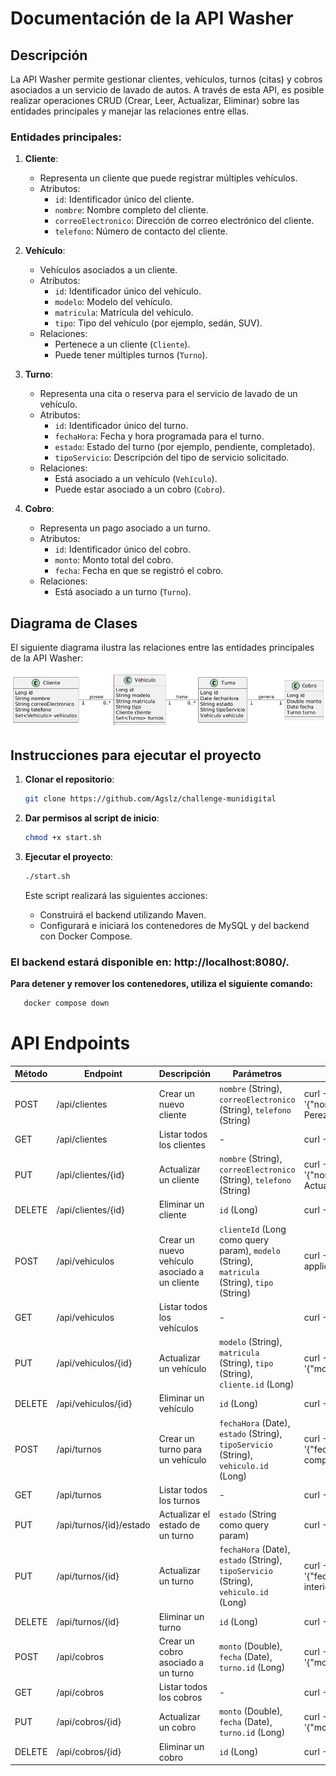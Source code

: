 
# Documentación de la API Washer

## Descripción
La API Washer permite gestionar clientes, vehículos, turnos (citas) y cobros asociados a un servicio de lavado de autos. A través de esta API, es posible realizar operaciones CRUD (Crear, Leer, Actualizar, Eliminar) sobre las entidades principales y manejar las relaciones entre ellas.

### Entidades principales:
1. **Cliente**:
    - Representa un cliente que puede registrar múltiples vehículos.
    - Atributos:
        - `id`: Identificador único del cliente.
        - `nombre`: Nombre completo del cliente.
        - `correoElectronico`: Dirección de correo electrónico del cliente.
        - `telefono`: Número de contacto del cliente.

2. **Vehículo**:
    - Vehículos asociados a un cliente.
    - Atributos:
        - `id`: Identificador único del vehículo.
        - `modelo`: Modelo del vehículo.
        - `matricula`: Matrícula del vehículo.
        - `tipo`: Tipo del vehículo (por ejemplo, sedán, SUV).
    - Relaciones:
        - Pertenece a un cliente (`Cliente`).
        - Puede tener múltiples turnos (`Turno`).

3. **Turno**:
    - Representa una cita o reserva para el servicio de lavado de un vehículo.
    - Atributos:
        - `id`: Identificador único del turno.
        - `fechaHora`: Fecha y hora programada para el turno.
        - `estado`: Estado del turno (por ejemplo, pendiente, completado).
        - `tipoServicio`: Descripción del tipo de servicio solicitado.
    - Relaciones:
        - Está asociado a un vehículo (`Vehículo`).
        - Puede estar asociado a un cobro (`Cobro`).

4. **Cobro**:
    - Representa un pago asociado a un turno.
    - Atributos:
        - `id`: Identificador único del cobro.
        - `monto`: Monto total del cobro.
        - `fecha`: Fecha en que se registró el cobro.
    - Relaciones:
        - Está asociado a un turno (`Turno`).

## Diagrama de Clases
El siguiente diagrama ilustra las relaciones entre las entidades principales de la API Washer:

![Diagrama de Clases](/images/UMLWasher.png)

## Instrucciones para ejecutar el proyecto

1. **Clonar el repositorio**:
    ```bash
    git clone https://github.com/Agslz/challenge-munidigital
    ```

2. **Dar permisos al script de inicio**:
    ```bash
    chmod +x start.sh
    ```

3. **Ejecutar el proyecto**:
    ```bash
    ./start.sh
    ```

   Este script realizará las siguientes acciones:
   - Construirá el backend utilizando Maven.
   - Configurará e iniciará los contenedores de MySQL y del backend con Docker Compose.


### El backend estará disponible en: http://localhost:8080/.

**Para detener y remover los contenedores, utiliza el siguiente comando:**
    
```bash
   docker compose down
```

# API Endpoints

| Método   | Endpoint                | Descripción                                   | Parámetros                                                                                    | Ejemplo CURL                                                                                                                                                                                           |
|----------|-------------------------|-----------------------------------------------|-----------------------------------------------------------------------------------------------|--------------------------------------------------------------------------------------------------------------------------------------------------------------------------------------------------------|
| POST     | /api/clientes           | Crear un nuevo cliente                        | `nombre` (String), `correoElectronico` (String), `telefono` (String)                          | curl -X POST http://localhost:8080/api/clientes -H 'Content-Type: application/json' -d '{"nombre":"Juan Perez","correoElectronico":"juan.perez@example.com","telefono":"123456789"}'                   |
| GET      | /api/clientes           | Listar todos los clientes                     | -                                                                                             | curl -X GET http://localhost:8080/api/clientes                                                                                                                                                         |
| PUT      | /api/clientes/{id}      | Actualizar un cliente                         | `nombre` (String), `correoElectronico` (String), `telefono` (String)                          | curl -X PUT http://localhost:8080/api/clientes/1 -H 'Content-Type: application/json' -d '{"nombre":"Juan Actualizado","correoElectronico":"juan.actualizado@example.com","telefono":"987654321"}'      |
| DELETE   | /api/clientes/{id}      | Eliminar un cliente                           | `id` (Long)                                                                                   | curl -X DELETE http://localhost:8080/api/clientes/1                                                                                                                                                    |
| POST     | /api/vehiculos          | Crear un nuevo vehículo asociado a un cliente | `clienteId` (Long como query param), `modelo` (String), `matricula` (String), `tipo` (String) | curl -X POST "http://localhost:8080/api/vehiculos?clienteId=1" -H 'Content-Type: application/json' -d '{"modelo":"Toyota Corolla","matricula":"ABC123","tipo":"Sedán"}'                                |
| GET      | /api/vehiculos          | Listar todos los vehículos                    | -                                                                                             | curl -X GET http://localhost:8080/api/vehiculos                                                                                                                                                        |
| PUT      | /api/vehiculos/{id}     | Actualizar un vehículo                        | `modelo` (String), `matricula` (String), `tipo` (String), `cliente.id` (Long)                 | curl -X PUT http://localhost:8080/api/vehiculos/1 -H 'Content-Type: application/json' -d '{"modelo":"Toyota Corolla 2023","matricula":"XYZ123","tipo":"Sedán","cliente":{"id":1}}'                     |
| DELETE   | /api/vehiculos/{id}     | Eliminar un vehículo                          | `id` (Long)                                                                                   | curl -X DELETE http://localhost:8080/api/vehiculos/1                                                                                                                                                   |
| POST     | /api/turnos             | Crear un turno para un vehículo               | `fechaHora` (Date), `estado` (String), `tipoServicio` (String), `vehiculo.id` (Long)          | curl -X POST http://localhost:8080/api/turnos -H 'Content-Type: application/json' -d '{"fechaHora":"2024-12-25T15:00:00","estado":"pendiente","tipoServicio":"lavado completo","vehiculo":{"id":1}}'   |
| GET      | /api/turnos             | Listar todos los turnos                       | -                                                                                             | curl -X GET http://localhost:8080/api/turnos                                                                                                                                                           |
| PUT      | /api/turnos/{id}/estado | Actualizar el estado de un turno              | `estado` (String como query param)                                                            | curl -X PUT "http://localhost:8080/api/turnos/1/estado?estado=completado"                                                                                                                              |
| PUT      | /api/turnos/{id}        | Actualizar un turno                           | `fechaHora` (Date), `estado` (String), `tipoServicio` (String), `vehiculo.id` (Long)          | curl -X PUT http://localhost:8080/api/turnos/1 -H 'Content-Type: application/json' -d '{"fechaHora":"2024-12-26T10:00:00","estado":"en proceso","tipoServicio":"lavado interior","vehiculo":{"id":1}}' |
| DELETE   | /api/turnos/{id}        | Eliminar un turno                             | `id` (Long)                                                                                   | curl -X DELETE http://localhost:8080/api/turnos/1                                                                                                                                                      |
| POST     | /api/cobros             | Crear un cobro asociado a un turno            | `monto` (Double), `fecha` (Date), `turno.id` (Long)                                           | curl -X POST http://localhost:8080/api/cobros -H 'Content-Type: application/json' -d '{"monto":200.00,"fecha":"2024-12-25T17:00:00","turno":{"id":1}}'                                                 |
| GET      | /api/cobros             | Listar todos los cobros                       | -                                                                                             | curl -X GET http://localhost:8080/api/cobros                                                                                                                                                           |
| PUT      | /api/cobros/{id}        | Actualizar un cobro                           | `monto` (Double), `fecha` (Date), `turno.id` (Long)                                           | curl -X PUT http://localhost:8080/api/cobros/1 -H 'Content-Type: application/json' -d '{"monto":250.00,"fecha":"2024-12-25T18:00:00","turno":{"id":1}}'                                                |
| DELETE   | /api/cobros/{id}        | Eliminar un cobro                             | `id` (Long)                                                                                   | curl -X DELETE http://localhost:8080/api/cobros/1                                                                                                                                                      |
